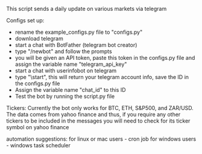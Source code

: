 This script sends a daily update on various markets via telegram

Configs set up:
- rename the example_configs.py file to "configs.py"
- download telegram
- start a chat with BotFather (telegram bot creator)
- type "/newbot" and follow the prompts
- you will be given an API token, paste this token in the configs.py file and assign the variable name "telegram_api_key"
- start a chat with userinfobot on telegram
- type "\start", this will return your telegram account info, save the ID in the configs.py file
- Assign the variable name "chat_id" to this ID
- Test the bot by running the script.py file

Tickers: 
Currently the bot only works for BTC, ETH, S&P500, and ZAR/USD.
The data comes from yahoo finance and thus, if you require any other tickers to be included in the messages you will need to check for 
its ticker symbol on yahoo finance

automation suggestions: 
for linux or mac users - cron job
for windows users -  windows task scheduler
